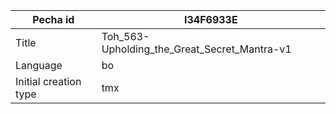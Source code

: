 |Pecha id | I34F6933E
| --- | --- 
|Title | Toh_563-Upholding_the_Great_Secret_Mantra-v1 
|Language | bo
|Initial creation type | tmx